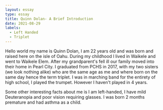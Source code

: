 ```yaml
---
layout: essay
type: essay
title: Quinn Dolan- A Brief Introduction
date: 2021-08-29
labels:
  - Left Handed
  - Triplet
---
```

Hello world my name is Quinn Dolan, I am 22 years old and was born and raised here on the isle of Oahu. During my childhood I lived in Waikele and went to Waikele Elem. After my grandparent's fell ill our family moved into their home in Pearl City. I graduated from PCHS in 2017, with my two sisters (we look nothing alike) who are the same age as me and where born on the same day hence the term triplet. I was in marching band for the entirety of high school, I played the trumpet. However I haven't played in 4 years.

Some other interesting facts about me is I am left-handed, I have mild Deuteranopia and poor vision requiring glasses. I was born 2 months premature and had asthma as a child.
